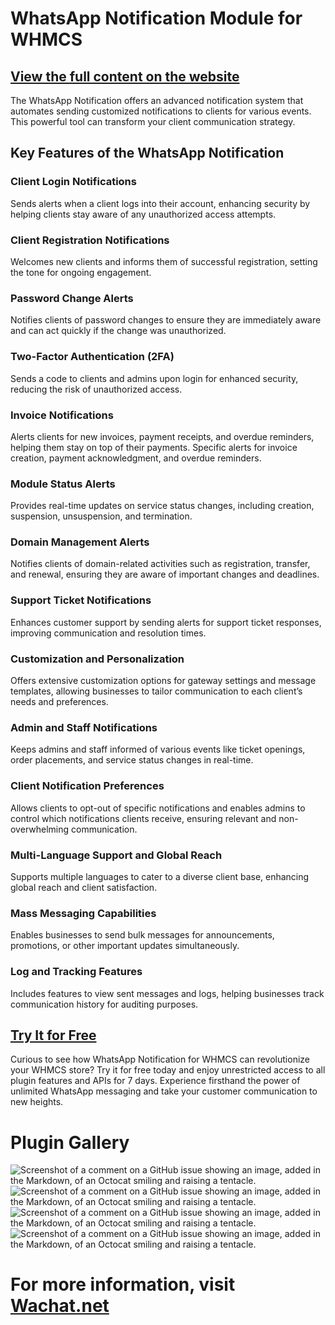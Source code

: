 # WhatsApp Notification Module for WHMCS
## [View the full content on the website](https://wachat.net/whmcs-whatsapp-notification-module)
The WhatsApp Notification offers an advanced notification system that automates sending customized notifications to clients for various events. This powerful tool can transform your client communication strategy.

## Key Features of the WhatsApp Notification
### Client Login Notifications
Sends alerts when a client logs into their account, enhancing security by helping clients stay aware of any unauthorized access attempts.

### Client Registration Notifications
Welcomes new clients and informs them of successful registration, setting the tone for ongoing engagement.

### Password Change Alerts
Notifies clients of password changes to ensure they are immediately aware and can act quickly if the change was unauthorized.

### Two-Factor Authentication (2FA)
Sends a code to clients and admins upon login for enhanced security, reducing the risk of unauthorized access.

### Invoice Notifications
Alerts clients for new invoices, payment receipts, and overdue reminders, helping them stay on top of their payments. Specific alerts for invoice creation, payment acknowledgment, and overdue reminders.

### Module Status Alerts
Provides real-time updates on service status changes, including creation, suspension, unsuspension, and termination.

### Domain Management Alerts
Notifies clients of domain-related activities such as registration, transfer, and renewal, ensuring they are aware of important changes and deadlines.

### Support Ticket Notifications
Enhances customer support by sending alerts for support ticket responses, improving communication and resolution times.

### Customization and Personalization
Offers extensive customization options for gateway settings and message templates, allowing businesses to tailor communication to each client’s needs and preferences.

### Admin and Staff Notifications
Keeps admins and staff informed of various events like ticket openings, order placements, and service status changes in real-time.

### Client Notification Preferences
Allows clients to opt-out of specific notifications and enables admins to control which notifications clients receive, ensuring relevant and non-overwhelming communication.

### Multi-Language Support and Global Reach
Supports multiple languages to cater to a diverse client base, enhancing global reach and client satisfaction.

### Mass Messaging Capabilities
Enables businesses to send bulk messages for announcements, promotions, or other important updates simultaneously.

### Log and Tracking Features
Includes features to view sent messages and logs, helping businesses track communication history for auditing purposes.
## [Try It for Free](https://app.wachat.net/)
Curious to see how WhatsApp Notification for WHMCS can revolutionize your WHMCS store? Try it for free today and enjoy unrestricted access to all plugin features and APIs for 7 days. Experience firsthand the power of unlimited WhatsApp messaging and take your customer communication to new heights.
# Plugin Gallery
![Screenshot of a comment on a GitHub issue showing an image, added in the Markdown, of an Octocat smiling and raising a tentacle.](https://wachat.net/public/1.png)
![Screenshot of a comment on a GitHub issue showing an image, added in the Markdown, of an Octocat smiling and raising a tentacle.](https://wachat.net/public/2.png)
![Screenshot of a comment on a GitHub issue showing an image, added in the Markdown, of an Octocat smiling and raising a tentacle.](https://wachat.net/public/3.png)
![Screenshot of a comment on a GitHub issue showing an image, added in the Markdown, of an Octocat smiling and raising a tentacle.](https://wachat.net/public/4.png)



# For more information, visit [Wachat.net](https://wachat.net/)

